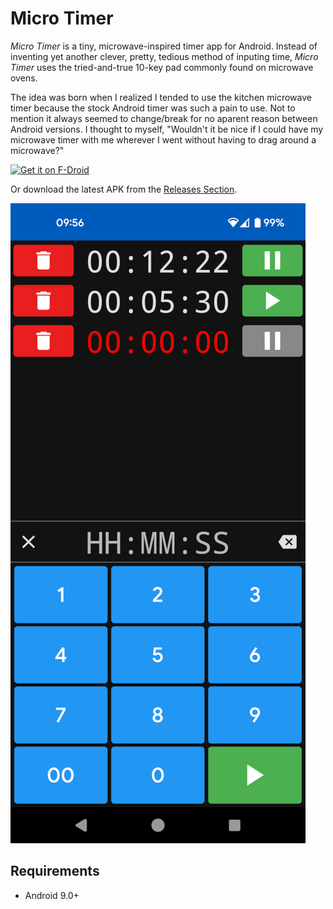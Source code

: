 # Micro Timer

*Micro Timer* is a tiny, microwave-inspired timer app for Android. Instead of inventing yet another clever, pretty, tedious method of inputing time, *Micro Timer* uses the tried-and-true 10-key pad commonly found on microwave ovens.

The idea was born when I realized I tended to use the kitchen microwave timer because the stock Android timer was such a pain to use. Not to mention it always seemed to change/break for no aparent reason between Android versions. I thought to myself, "Wouldn't it be nice if I could have my microwave timer with me wherever I went without having to drag around a microwave?"

[<img src="https://fdroid.gitlab.io/artwork/badge/get-it-on.png"
     alt="Get it on F-Droid"
     height="80">](https://f-droid.org/packages/dubrowgn.microtimer/)

Or download the latest APK from the [Releases Section](https://github.com/dubrowgn/micro-timer/releases/latest).

![main](readme/main.png)

## Requirements
* Android 9.0+
